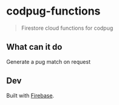 # codpug-functions

> Firestore cloud functions for codpug

## What can it do

Generate a pug match on request

## Dev

Built with [Firebase](https://firebase.google.com/).
